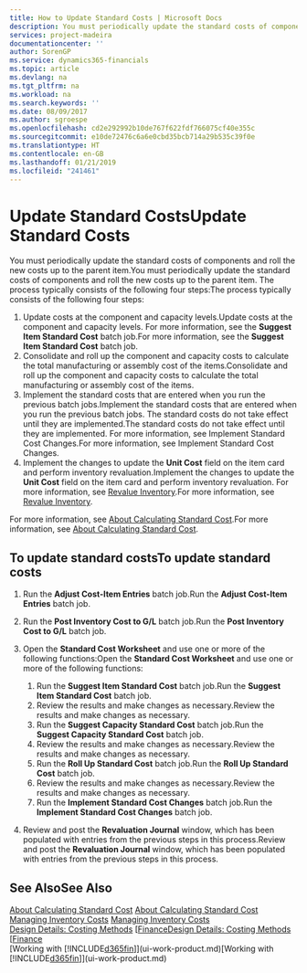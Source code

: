 ```yaml
---
title: How to Update Standard Costs | Microsoft Docs
description: You must periodically update the standard costs of components and roll the new costs up to the parent item.
services: project-madeira
documentationcenter: ''
author: SorenGP
ms.service: dynamics365-financials
ms.topic: article
ms.devlang: na
ms.tgt_pltfrm: na
ms.workload: na
ms.search.keywords: ''
ms.date: 08/09/2017
ms.author: sgroespe
ms.openlocfilehash: cd2e292992b10de767f622fdf766075cf40e355c
ms.sourcegitcommit: e10de72476c6a6e0cbd35bcb714a29b535c39f0e
ms.translationtype: HT
ms.contentlocale: en-GB
ms.lasthandoff: 01/21/2019
ms.locfileid: "241461"
---
```

# <a name="update-standard-costs"></a><span data-ttu-id="91001-103">Update Standard Costs</span><span class="sxs-lookup"><span data-stu-id="91001-103">Update Standard Costs</span></span>
<span data-ttu-id="91001-104">You must periodically update the standard costs of components and roll the new costs up to the parent item.</span><span class="sxs-lookup"><span data-stu-id="91001-104">You must periodically update the standard costs of components and roll the new costs up to the parent item.</span></span> <span data-ttu-id="91001-105">The process typically consists of the following four steps:</span><span class="sxs-lookup"><span data-stu-id="91001-105">The process typically consists of the following four steps:</span></span>  

1.  <span data-ttu-id="91001-106">Update costs at the component and capacity levels.</span><span class="sxs-lookup"><span data-stu-id="91001-106">Update costs at the component and capacity levels.</span></span> <span data-ttu-id="91001-107">For more information, see the **Suggest Item Standard Cost** batch job.</span><span class="sxs-lookup"><span data-stu-id="91001-107">For more information, see the **Suggest Item Standard Cost** batch job.</span></span>  
2.  <span data-ttu-id="91001-108">Consolidate and roll up the component and capacity costs to calculate the total manufacturing or assembly cost of the items.</span><span class="sxs-lookup"><span data-stu-id="91001-108">Consolidate and roll up the component and capacity costs to calculate the total manufacturing or assembly cost of the items.</span></span>  
3.  <span data-ttu-id="91001-109">Implement the standard costs that are entered when you run the previous batch jobs.</span><span class="sxs-lookup"><span data-stu-id="91001-109">Implement the standard costs that are entered when you run the previous batch jobs.</span></span> <span data-ttu-id="91001-110">The standard costs do not take effect until they are implemented.</span><span class="sxs-lookup"><span data-stu-id="91001-110">The standard costs do not take effect until they are implemented.</span></span> <span data-ttu-id="91001-111">For more information, see Implement Standard Cost Changes.</span><span class="sxs-lookup"><span data-stu-id="91001-111">For more information, see Implement Standard Cost Changes.</span></span>  
4.  <span data-ttu-id="91001-112">Implement the changes to update the **Unit Cost** field on the item card and perform inventory revaluation.</span><span class="sxs-lookup"><span data-stu-id="91001-112">Implement the changes to update the **Unit Cost** field on the item card and perform inventory revaluation.</span></span> <span data-ttu-id="91001-113">For more information, see [Revalue Inventory](inventory-how-revalue-inventory.md).</span><span class="sxs-lookup"><span data-stu-id="91001-113">For more information, see [Revalue Inventory](inventory-how-revalue-inventory.md).</span></span>  

<span data-ttu-id="91001-114">For more information, see [About Calculating Standard Cost](finance-about-calculating-standard-cost.md).</span><span class="sxs-lookup"><span data-stu-id="91001-114">For more information, see [About Calculating Standard Cost](finance-about-calculating-standard-cost.md).</span></span>  
## <a name="to-update-standard-costs"></a><span data-ttu-id="91001-115">To update standard costs</span><span class="sxs-lookup"><span data-stu-id="91001-115">To update standard costs</span></span>  
1.  <span data-ttu-id="91001-116">Run the **Adjust Cost-Item Entries** batch job.</span><span class="sxs-lookup"><span data-stu-id="91001-116">Run the **Adjust Cost-Item Entries** batch job.</span></span>  
2.  <span data-ttu-id="91001-117">Run the **Post Inventory Cost to G/L** batch job.</span><span class="sxs-lookup"><span data-stu-id="91001-117">Run the **Post Inventory Cost to G/L** batch job.</span></span>  
3.  <span data-ttu-id="91001-118">Open the **Standard Cost Worksheet** and use one or more of the following functions:</span><span class="sxs-lookup"><span data-stu-id="91001-118">Open the **Standard Cost Worksheet** and use one or more of the following functions:</span></span>  

    1.  <span data-ttu-id="91001-119">Run the **Suggest Item Standard Cost** batch job.</span><span class="sxs-lookup"><span data-stu-id="91001-119">Run the **Suggest Item Standard Cost** batch job.</span></span>  
    2.  <span data-ttu-id="91001-120">Review the results and make changes as necessary.</span><span class="sxs-lookup"><span data-stu-id="91001-120">Review the results and make changes as necessary.</span></span>  
    3.  <span data-ttu-id="91001-121">Run the **Suggest Capacity Standard Cost** batch job.</span><span class="sxs-lookup"><span data-stu-id="91001-121">Run the **Suggest Capacity Standard Cost** batch job.</span></span>  
    4.  <span data-ttu-id="91001-122">Review the results and make changes as necessary.</span><span class="sxs-lookup"><span data-stu-id="91001-122">Review the results and make changes as necessary.</span></span>
    5. <span data-ttu-id="91001-123">Run the **Roll Up Standard Cost** batch job.</span><span class="sxs-lookup"><span data-stu-id="91001-123">Run the **Roll Up Standard Cost** batch job.</span></span>
    6.  <span data-ttu-id="91001-124">Review the results and make changes as necessary.</span><span class="sxs-lookup"><span data-stu-id="91001-124">Review the results and make changes as necessary.</span></span>
    7.  <span data-ttu-id="91001-125">Run the **Implement Standard Cost Changes** batch job.</span><span class="sxs-lookup"><span data-stu-id="91001-125">Run the **Implement Standard Cost Changes** batch job.</span></span>  
4.  <span data-ttu-id="91001-126">Review and post the **Revaluation Journal** window, which has been populated with entries from the previous steps in this process.</span><span class="sxs-lookup"><span data-stu-id="91001-126">Review and post the **Revaluation Journal** window, which has been populated with entries from the previous steps in this process.</span></span>  

## <a name="see-also"></a><span data-ttu-id="91001-127">See Also</span><span class="sxs-lookup"><span data-stu-id="91001-127">See Also</span></span>  
 <span data-ttu-id="91001-128">[About Calculating Standard Cost](finance-about-calculating-standard-cost.md) </span><span class="sxs-lookup"><span data-stu-id="91001-128">[About Calculating Standard Cost](finance-about-calculating-standard-cost.md) </span></span>  
 <span data-ttu-id="91001-129">[Managing Inventory Costs](finance-manage-inventory-costs.md) </span><span class="sxs-lookup"><span data-stu-id="91001-129">[Managing Inventory Costs](finance-manage-inventory-costs.md) </span></span>  
 <span data-ttu-id="91001-130">[Design Details: Costing Methods](design-details-costing-methods.md) [[Finance](finance.md)</span><span class="sxs-lookup"><span data-stu-id="91001-130">[Design Details: Costing Methods](design-details-costing-methods.md) [[Finance](finance.md)</span></span>  
 <span data-ttu-id="91001-131">[Working with [!INCLUDE[d365fin](includes/d365fin_md.md)]](ui-work-product.md)</span><span class="sxs-lookup"><span data-stu-id="91001-131">[Working with [!INCLUDE[d365fin](includes/d365fin_md.md)]](ui-work-product.md)</span></span>  
